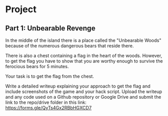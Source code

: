 # Project

## Part 1: Unbearable Revenge

In the middle of the island there is a place called the "Unbearable Woods" because of the numerous dangerous bears that reside there. 

There is also a chest containing a flag in the heart of the woods. However, to get the flag you have to show that you are worthy enough to survive the ferocious bears for 5 minutes. 

Your task is to get the flag from the chest. 

Write a detailed writeup explaining your approach to get the flag and include screenshots of the game and your hack script. Upload the writeup and any code used on a Github repository or Google Drive and submit the link to the repo/drive folder in this link: https://forms.gle/QyTs4Gx2RBbHGXCD7
<!-- 
## Part 2: Golden Eggs

When we decompiled the binary you might have noticed that there is a global variable called g_eggs in the `.bss` section of the binary. It is time to investigate into the mystery of the eggs!

10 golden eggs are scattered around various locations on the entire island. Your task is to find and collect all 10 eggs and on successfully doing so you will obtain a flag.

<details>
  <summary>Hint</summary>
The golden eggs are instances of the Actor class.
</details> -->